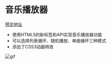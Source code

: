 # 音乐播放器
[预览地址](https://jiangzj1008.github.io/musicplayer/index.html)
- 使用HTML5的新标签和API实现音乐播放器功能
- 可以选择列表循环、随机播放、单曲循环三种模式
- 添加了CSS3动画特效

![gif](Animation.gif)
